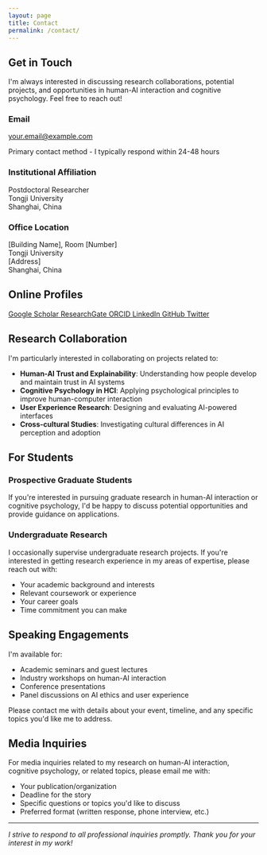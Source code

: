 ```yaml
---
layout: page
title: Contact
permalink: /contact/
---
```


## Get in Touch

I'm always interested in discussing research collaborations, potential projects, and opportunities in human-AI interaction and cognitive psychology. Feel free to reach out!

<div class="contact-info">
  <div class="contact-item">
    <div class="contact-icon">
      <i class="fas fa-envelope"></i>
    </div>
    <div class="contact-details">
      <h3>Email</h3>
      <p><a href="mailto:your.email@example.com">your.email@example.com</a></p>
      <p class="contact-note">Primary contact method - I typically respond within 24-48 hours</p>
    </div>
  </div>

  <div class="contact-item">
    <div class="contact-icon">
      <i class="fas fa-university"></i>
    </div>
    <div class="contact-details">
      <h3>Institutional Affiliation</h3>
      <p>Postdoctoral Researcher<br>
      Tongji University<br>
      Shanghai, China</p>
    </div>
  </div>

  <div class="contact-item">
    <div class="contact-icon">
      <i class="fas fa-map-marker-alt"></i>
    </div>
    <div class="contact-details">
      <h3>Office Location</h3>
      <p>[Building Name], Room [Number]<br>
      Tongji University<br>
      [Address]<br>
      Shanghai, China</p>
    </div>
  </div>
</div>

## Online Profiles

<div class="social-links">
  <a href="https://scholar.google.com/citations?user=YOUR_ID" class="social-link" target="_blank">
    <i class="fas fa-graduation-cap"></i>
    Google Scholar
  </a>
  
  <a href="https://www.researchgate.net/profile/YOUR_PROFILE" class="social-link" target="_blank">
    <i class="fab fa-researchgate"></i>
    ResearchGate
  </a>
  
  <a href="https://orcid.org/YOUR_ORCID" class="social-link" target="_blank">
    <i class="fab fa-orcid"></i>
    ORCID
  </a>
  
  <a href="https://linkedin.com/in/YOUR_LINKEDIN" class="social-link" target="_blank">
    <i class="fab fa-linkedin"></i>
    LinkedIn
  </a>
  
  <a href="https://github.com/yujzheng" class="social-link" target="_blank">
    <i class="fab fa-github"></i>
    GitHub
  </a>
  
  <a href="https://twitter.com/YOUR_TWITTER" class="social-link" target="_blank">
    <i class="fab fa-twitter"></i>
    Twitter
  </a>
</div>

## Research Collaboration

I'm particularly interested in collaborating on projects related to:

- **Human-AI Trust and Explainability**: Understanding how people develop and maintain trust in AI systems
- **Cognitive Psychology in HCI**: Applying psychological principles to improve human-computer interaction
- **User Experience Research**: Designing and evaluating AI-powered interfaces
- **Cross-cultural Studies**: Investigating cultural differences in AI perception and adoption

## For Students

### Prospective Graduate Students
If you're interested in pursuing graduate research in human-AI interaction or cognitive psychology, I'd be happy to discuss potential opportunities and provide guidance on applications.

### Undergraduate Research
I occasionally supervise undergraduate research projects. If you're interested in getting research experience in my areas of expertise, please reach out with:
- Your academic background and interests
- Relevant coursework or experience
- Your career goals
- Time commitment you can make

## Speaking Engagements

I'm available for:
- Academic seminars and guest lectures
- Industry workshops on human-AI interaction
- Conference presentations
- Panel discussions on AI ethics and user experience

Please contact me with details about your event, timeline, and any specific topics you'd like me to address.

## Media Inquiries

For media inquiries related to my research on human-AI interaction, cognitive psychology, or related topics, please email me with:
- Your publication/organization
- Deadline for the story
- Specific questions or topics you'd like to discuss
- Preferred format (written response, phone interview, etc.)

---

*I strive to respond to all professional inquiries promptly. Thank you for your interest in my work!*
